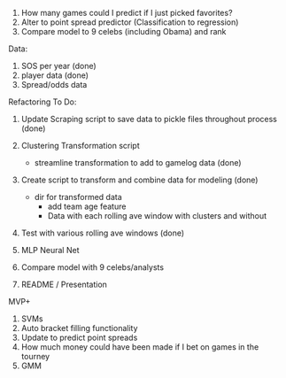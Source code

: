 1. How many games could I predict if I just picked favorites?
2. Alter to point spread predictor (Classification to regression)
3. Compare model to 9 celebs (including Obama) and rank



Data:
1. SOS per year (done)
2. player data (done)
3. Spread/odds data

Refactoring To Do:
1. Update Scraping script to save data to pickle files throughout process (done)
2. Clustering Transformation script
    - streamline transformation to add to gamelog data (done)
3. Create script to transform and combine data for modeling (done)
    - dir for transformed data
      - add team age feature
      - Data with each rolling ave window with clusters and without
4. Test with various rolling ave windows (done)


5. MLP Neural Net
6. Compare model with 9 celebs/analysts
7. README / Presentation

MVP+
1. SVMs
2. Auto bracket filling functionality
3. Update to predict point spreads
4. How much money could have been made if I bet on games in the tourney
5. GMM
